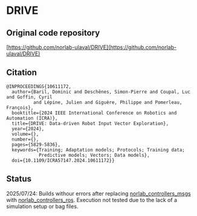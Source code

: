 # DRIVE

## Original code repository
[https://github.com/norlab-ulaval/DRIVE](https://github.com/norlab-ulaval/DRIVE)

## Citation
```
@INPROCEEDINGS{10611172,
  author={Baril, Dominic and Deschênes, Simon-Pierre and Coupal, Luc and Goffin, Cyril
          and Lépine, Julien and Giguère, Philippe and Pomerleau, François},
  booktitle={2024 IEEE International Conference on Robotics and Automation (ICRA)}, 
  title={DRIVE: Data-driven Robot Input Vector Exploration}, 
  year={2024},
  volume={},
  number={},
  pages={5829-5836},
  keywords={Training; Adaptation models; Protocols; Training data;
            Predictive models; Vectors; Data models},
  doi={10.1109/ICRA57147.2024.10611172}}

```

## Status
2025/07/24: Builds withour errors after replacing [norlab_controllers_msgs](https://github.com/norlab-ulaval/norlab_controllers_msgs) 
with [norlab_controllers_ros](https://github.com/norlab-ulaval/norlab_controllers_ros). 
Execution not tested due to the lack of a simulation setup or bag files.
